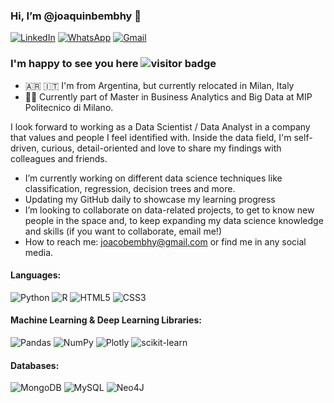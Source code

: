 

###  Hi, I’m @joaquinbembhy 👋 

[![LinkedIn](https://img.shields.io/badge/linkedin-%230077B5.svg?style=for-the-badge&logo=linkedin&logoColor=white)][1]
[![WhatsApp](https://img.shields.io/badge/WhatsApp-25D366?style=for-the-badge&logo=whatsapp&logoColor=white)][2]
[![Gmail](https://img.shields.io/badge/Gmail-D14836?style=for-the-badge&logo=gmail&logoColor=white)][3]

### I'm happy to see you here ![visitor badge](https://visitor-badge.glitch.me/badge?page_id=joaquinbembhy.joaquinbembhy)
- 🇦🇷 🇮🇹 I'm from Argentina, but currently relocated in Milan, Italy
- 👨‍🎓 Currently part of Master in Business Analytics and Big Data at MIP Politecnico di Milano.

I look forward to working as a Data Scientist / Data Analyst in a company that values and people I feel identified with. Inside the data field, I'm self-driven, curious, detail-oriented and love to share my findings with colleagues and friends.

- I’m currently working on different data science techniques like classification, regression, decision trees and more.
- Updating my GitHub daily to showcase my learning progress
- I’m looking to collaborate on data-related projects, to get to know new people in the space and, to keep expanding my data science knowledge and skills (if you want to collaborate, email me!)
- How to reach me: joacobembhy@gmail.com or find me in any social media.



#### Languages:
![Python](https://img.shields.io/badge/python-3670A0?style=for-the-badge&logo=python&logoColor=ffdd54)
![R](https://img.shields.io/badge/r-%23276DC3.svg?style=for-the-badge&logo=r&logoColor=white)
![HTML5](https://img.shields.io/badge/html5-%23E34F26.svg?style=for-the-badge&logo=html5&logoColor=white)
![CSS3](https://img.shields.io/badge/css3-%231572B6.svg?style=for-the-badge&logo=css3&logoColor=white)

#### Machine Learning & Deep Learning Libraries:
![Pandas](https://img.shields.io/badge/pandas-%23150458.svg?style=for-the-badge&logo=pandas&logoColor=white)
![NumPy](https://img.shields.io/badge/numpy-%23013243.svg?style=for-the-badge&logo=numpy&logoColor=white)
![Plotly](https://img.shields.io/badge/Plotly-%233F4F75.svg?style=for-the-badge&logo=plotly&logoColor=white)
![scikit-learn](https://img.shields.io/badge/scikit--learn-%23F7931E.svg?style=for-the-badge&logo=scikit-learn&logoColor=white)

#### Databases:
![MongoDB](https://img.shields.io/badge/MongoDB-%234ea94b.svg?style=for-the-badge&logo=mongodb&logoColor=white) 
![MySQL](https://img.shields.io/badge/mysql-%2300f.svg?style=for-the-badge&logo=mysql&logoColor=white)
![Neo4J](https://img.shields.io/badge/Neo4j-008CC1?style=for-the-badge&logo=neo4j&logoColor=white)

<!---
joaquinbembhy/joaquinbembhy is a ✨ special ✨ repository because its `README.md` (this file) appears on your GitHub profile.
You can click the Preview link to take a look at your changes.
--->


[1]: https://www.linkedin.com/in/joaquinbembhy/
[2]: https://wa.me/393298114365
[3]: https://mail.google.com/mail/?view=cm&fs=1&to=joacobembhy@gmail.com&su=Hello
